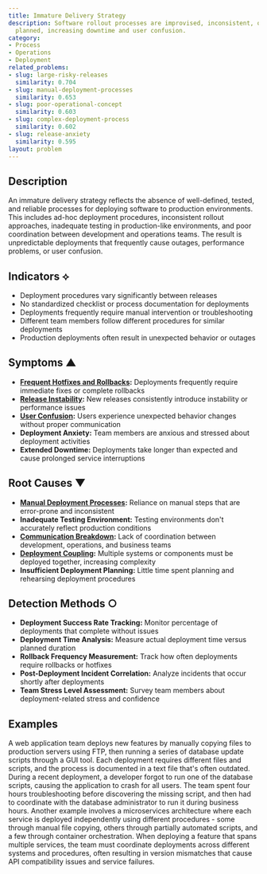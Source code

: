```yaml
---
title: Immature Delivery Strategy
description: Software rollout processes are improvised, inconsistent, or inadequately
  planned, increasing downtime and user confusion.
category:
- Process
- Operations
- Deployment
related_problems:
- slug: large-risky-releases
  similarity: 0.704
- slug: manual-deployment-processes
  similarity: 0.653
- slug: poor-operational-concept
  similarity: 0.603
- slug: complex-deployment-process
  similarity: 0.602
- slug: release-anxiety
  similarity: 0.595
layout: problem
---
```


## Description

An immature delivery strategy reflects the absence of well-defined, tested, and reliable processes for deploying software to production environments. This includes ad-hoc deployment procedures, inconsistent rollout approaches, inadequate testing in production-like environments, and poor coordination between development and operations teams. The result is unpredictable deployments that frequently cause outages, performance problems, or user confusion.

## Indicators ⟡

- Deployment procedures vary significantly between releases
- No standardized checklist or process documentation for deployments
- Deployments frequently require manual intervention or troubleshooting
- Different team members follow different procedures for similar deployments
- Production deployments often result in unexpected behavior or outages

## Symptoms ▲

- **[Frequent Hotfixes and Rollbacks](frequent-hotfixes-and-rollbacks.md):** Deployments frequently require immediate fixes or complete rollbacks
- **[Release Instability](release-instability.md):** New releases consistently introduce instability or performance issues
- **[User Confusion](user-confusion.md):** Users experience unexpected behavior changes without proper communication
- **Deployment Anxiety:** Team members are anxious and stressed about deployment activities
- **Extended Downtime:** Deployments take longer than expected and cause prolonged service interruptions

## Root Causes ▼

- **[Manual Deployment Processes](manual-deployment-processes.md):** Reliance on manual steps that are error-prone and inconsistent
- **Inadequate Testing Environment:** Testing environments don't accurately reflect production conditions
- **[Communication Breakdown](communication-breakdown.md):** Lack of coordination between development, operations, and business teams
- **[Deployment Coupling](deployment-coupling.md):** Multiple systems or components must be deployed together, increasing complexity
- **Insufficient Deployment Planning:** Little time spent planning and rehearsing deployment procedures

## Detection Methods ○

- **Deployment Success Rate Tracking:** Monitor percentage of deployments that complete without issues
- **Deployment Time Analysis:** Measure actual deployment time versus planned duration
- **Rollback Frequency Measurement:** Track how often deployments require rollbacks or hotfixes
- **Post-Deployment Incident Correlation:** Analyze incidents that occur shortly after deployments
- **Team Stress Level Assessment:** Survey team members about deployment-related stress and confidence

## Examples

A web application team deploys new features by manually copying files to production servers using FTP, then running a series of database update scripts through a GUI tool. Each deployment requires different files and scripts, and the process is documented in a text file that's often outdated. During a recent deployment, a developer forgot to run one of the database scripts, causing the application to crash for all users. The team spent four hours troubleshooting before discovering the missing script, and then had to coordinate with the database administrator to run it during business hours. Another example involves a microservices architecture where each service is deployed independently using different procedures - some through manual file copying, others through partially automated scripts, and a few through container orchestration. When deploying a feature that spans multiple services, the team must coordinate deployments across different systems and procedures, often resulting in version mismatches that cause API compatibility issues and service failures.